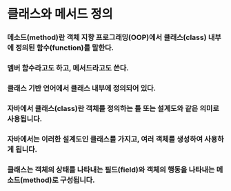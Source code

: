 # 클래스와 메서드 정의

### 메소드(method)란 객체 지향 프로그래밍(OOP)에서 클래스(class) 내부에 정의된 함수(function)를 말한다.
### 멤버 함수라고도 하고, 메서드라고도 쓴다.
### 클래스 기반 언어에서 클래스 내부에 정의되어 있다.
### 자바에서 클래스(class)란 객체를 정의하는 틀 또는 설계도와 같은 의미로 사용됩니다.
### 자바에서는 이러한 설계도인 클래스를 가지고, 여러 객체를 생성하여 사용하게 됩니다.
### 클래스는 객체의 상태를 나타내는 필드(field)와 객체의 행동을 나타내는 메소드(method)로 구성됩니다.
